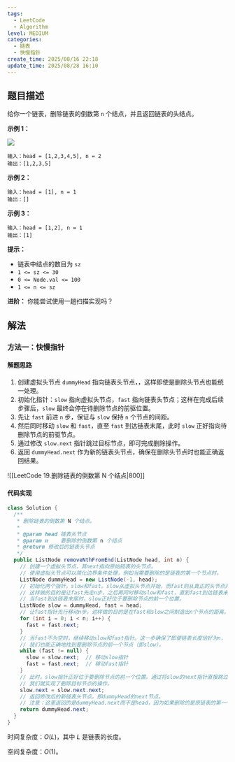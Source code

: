 ```yaml
---
tags:
  - LeetCode
  - Algorithm
level: MEDIUM
categories:
  - 链表
  - 快慢指针
create_time: 2025/08/16 22:18
update_time: 2025/08/28 16:10
---
```


## 题目描述

给你一个链表，删除链表的倒数第 `n` 个结点，并且返回链表的头结点。

**示例 1：**

![](https://img.xiaorang.fun/202508261913887.png)

```text
输入：head = [1,2,3,4,5], n = 2
输出：[1,2,3,5]
```

**示例 2：**

```text
输入：head = [1], n = 1
输出：[]
```

**示例 3：**

```text
输入：head = [1,2], n = 1
输出：[1]
```

**提示：**

- 链表中结点的数目为 `sz`
- `1 <= sz <= 30`
- `0 <= Node.val <= 100`
- `1 <= n <= sz`

**进阶：**
你能尝试使用一趟扫描实现吗？

## 解法

### 方法一：快慢指针

#### 解题思路

1. 创建虚拟头节点 `dummyHead` 指向链表头节点，，这样即使是删除头节点也能统一处理。
2. 初始化指针：`slow` 指向虚拟头节点，`fast` 指向链表头节点；这样在完成后续步骤后，`slow` 最终会停在待删除节点的前驱位置。
3. 先让 `fast` 前进 `n` 步，保证与 `slow` 保持 `n` 个节点的间距。
4. 然后同时移动 `slow` 和 `fast`，直至 `fast` 到达链表末尾，此时 `slow` 正好指向待删除节点的前驱节点。
5. 通过修改 `slow.next` 指针跳过目标节点，即可完成删除操作。
6. 返回 `dummyHead.next` 作为新的链表头节点，确保在删除头节点时也能正确返回结果。

![[LeetCode 19.删除链表的倒数第 N 个结点|800]]

#### 代码实现

```java
class Solution {  
  /**  
   * 删除链表的倒数第 N 个结点。  
   *  
   * @param head 链表头节点  
   * @param n    要删除的倒数第 n 个结点  
   * @return 修改后的链表头节点  
   */  
  public ListNode removeNthFromEnd(ListNode head, int n) {  
    // 创建一个虚拟头节点，其next指向原始链表的头节点。  
    // 使用虚拟头节点可以简化边界条件处理，例如当需要删除的是链表的第一个节点时。  
    ListNode dummyHead = new ListNode(-1, head);  
    // 初始化两个指针，slow和fast。slow从虚拟头节点开始，而fast则从真正的头节点开始。  
    // 这样做的目的是让fast先走n步，之后再同时移动slow和fast，直到fast到达链表末尾。  
    // 当fast到达链表末尾时，slow正好位于要删除节点的前一个位置。  
    ListNode slow = dummyHead, fast = head;  
    // 让fast指针先行移动n步。这样做的目的是在fast和slow之间制造出n个节点的距离。  
    for (int i = 0; i < n; i++) {  
      fast = fast.next;  
    }  
    // 当fast不为空时，继续移动slow和fast指针。这一步确保了即使链表长度恰好为n，  
    // 我们也能正确地找到要删除节点的前一个节点（即slow）。  
    while (fast != null) {  
      slow = slow.next;  // 移动slow指针  
      fast = fast.next;  // 移动fast指针  
    }  
    // 此时，slow指针正好位于要删除节点的前一个位置。通过将slow的next指针直接跳过下一个节点，  
    // 我们就实现了删除目标节点的操作。  
    slow.next = slow.next.next;  
    // 返回修改后的新链表头节点，即dummyHead的next节点。  
    // 注意：这里返回的是dummyHead.next而不是head，因为如果删除的是原链表的第一个节点，则head已不再是新的链表头。  
    return dummyHead.next;  
  }  
}
```

时间复杂度：$O(L)$，其中 $L$ 是链表的长度。

空间复杂度：$O(1)$。
